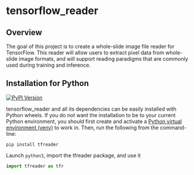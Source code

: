 # tensorflow_reader

## Overview

The goal of this project is to create a whole-slide image file reader for TensorFlow. This reader will allow users to extract pixel data from whole-slide image formats, and will support reading paradigms that are commonly used during training and inference.

## Installation for Python

[![PyPI Version](https://img.shields.io/pypi/v/tfreader.svg)](https://pypi.python.org/pypi/tfreader)

tensorflow_reader and all its dependencies can be easily installed with Python wheels.  If you do not want the installation to be to your current Python environment, you should first create and activate a [Python virtual environment (venv)](https://docs.python.org/3/tutorial/venv.html) to work in.  Then, run the following from the command-line:

```shell-script
pip install tfreader
```

Launch `python3`, import the tfreader package, and use it

```python
import tfreader as tfr
```

